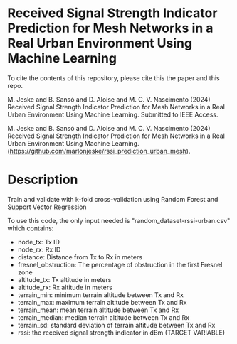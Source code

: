 # Received Signal Strength Indicator Prediction for Mesh Networks in a Real Urban Environment Using Machine Learning

To cite the contents of this repository, please cite this the paper and this repo.

M. Jeske and B. Sansó and D. Aloise and M. C. V. Nascimento (2024) Received Signal Strength Indicator Prediction for Mesh Networks in a Real Urban Environment Using Machine Learning. Submitted to IEEE Access.

M. Jeske and B. Sansó and D. Aloise and M. C. V. Nascimento (2024) Received Signal Strength Indicator Prediction for Mesh Networks in a Real Urban Environment Using Machine Learning.(https://github.com/marlonjeske/rssi_prediction_urban_mesh).

# Description

Train and validate with k-fold cross-validation using Random Forest and Support Vector Regression

To use this code, the only input needed is "random_dataset-rssi-urban.csv" which contains:

- node_tx: Tx ID
- node_rx: Rx ID
- distance: Distance from Tx to Rx in meters
- fresnel_obstruction: The percentage of obstruction in the first Fresnel zone
- altitude_tx: Tx altitude in meters
- altitude_rx: Rx altitude in meters
- terrain_min: minimum terrain altitude between Tx and Rx
- terrain_max: maximum terrain altitude between Tx and Rx
- terrain_mean: mean terrain altitude between Tx and Rx
- terrain_median: median terrain altitude between Tx and Rx
- terrain_sd: standard deviation of terrain altitude between Tx and Rx
- rssi: the received signal strength indicator in dBm (TARGET VARIABLE)
